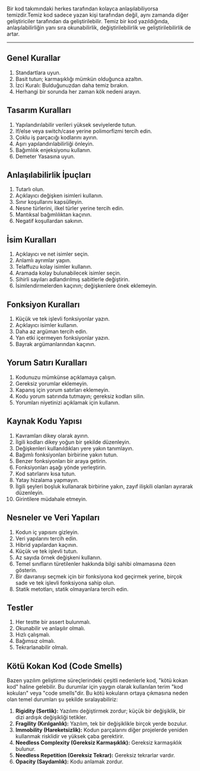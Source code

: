 Bir kod takımındaki herkes tarafından kolayca anlaşılabiliyorsa temizdir.Temiz kod sadece yazan kişi tarafından değil, aynı zamanda diğer geliştiriciler tarafından da geliştirilebilir. Temiz bir kod yazıldığında, anlaşılabilirliğin yanı sıra okunabilirlik, değiştirilebilirlik ve geliştirilebilirlik de artar.
_____________________________________
## Genel Kurallar
1. Standartlara uyun.
2. Basit tutun; karmaşıklığı mümkün olduğunca azaltın.
3. İzci Kuralı: Bulduğunuzdan daha temiz bırakın.
4. Herhangi bir sorunda her zaman kök nedeni arayın.

## Tasarım Kuralları
1. Yapılandırılabilir verileri yüksek seviyelerde tutun.
2. If/else veya switch/case yerine polimorfizmi tercih edin.
3. Çoklu iş parçacığı kodlarını ayırın.
4. Aşırı yapılandırılabilirliği önleyin.
5. Bağımlılık enjeksiyonu kullanın.
6. Demeter Yasasına uyun.

## Anlaşılabilirlik İpuçları
1. Tutarlı olun.
2. Açıklayıcı değişken isimleri kullanın.
3. Sınır koşullarını kapsülleyin.
4. Nesne türlerini, ilkel türler yerine tercih edin.
5. Mantıksal bağımlılıktan kaçının.
6. Negatif koşullardan sakının.

## İsim Kuralları
1. Açıklayıcı ve net isimler seçin.
2. Anlamlı ayrımlar yapın.
3. Telaffuzu kolay isimler kullanın.
4. Aramada kolay bulunabilecek isimler seçin.
5. Sihirli sayıları adlandırılmış sabitlerle değiştirin.
6. İsimlendirmelerden kaçının; değişkenlere önek eklemeyin.

## Fonksiyon Kuralları
1. Küçük ve tek işlevli fonksiyonlar yazın.
2. Açıklayıcı isimler kullanın.
3. Daha az argüman tercih edin.
4. Yan etki içermeyen fonksiyonlar yazın.
5. Bayrak argümanlarından kaçının.

## Yorum Satırı Kuralları
1. Kodunuzu mümkünse açıklamaya çalışın.
2. Gereksiz yorumlar eklemeyin.
3. Kapanış için yorum satırları eklemeyin.
4. Kodu yorum satırında tutmayın; gereksiz kodları silin.
5. Yorumları niyetinizi açıklamak için kullanın.

## Kaynak Kodu Yapısı
1. Kavramları dikey olarak ayırın.
2. İlgili kodları dikey yoğun bir şekilde düzenleyin.
3. Değişkenleri kullanıldıkları yere yakın tanımlayın.
4. Bağımlı fonksiyonları birbirine yakın tutun.
5. Benzer fonksiyonları bir araya getirin.
6. Fonksiyonları aşağı yönde yerleştirin.
7. Kod satırlarını kısa tutun.
8. Yatay hizalama yapmayın.
9. İlgili şeyleri boşluk kullanarak birbirine yakın, zayıf ilişkili olanları ayırarak düzenleyin.
10. Girintilere müdahale etmeyin.

## Nesneler ve Veri Yapıları
1. Kodun iç yapısını gizleyin.
2. Veri yapılarını tercih edin.
3. Hibrid yapılardan kaçının.
4. Küçük ve tek işlevli tutun.
5. Az sayıda örnek değişkeni kullanın.
6. Temel sınıfların türetilenler hakkında bilgi sahibi olmamasına özen gösterin.
7. Bir davranışı seçmek için bir fonksiyona kod geçirmek yerine, birçok sade ve tek işlevli fonksiyona sahip olun.
8. Statik metotları, statik olmayanlara tercih edin.

## Testler
1. Her testte bir assert bulunmalı.
2. Okunabilir ve anlaşılır olmalı.
3. Hızlı çalışmalı.
4. Bağımsız olmalı.
5. Tekrarlanabilir olmalı.

## Kötü Kokan Kod (Code Smells)
Bazen yazılım geliştirme süreçlerindeki çeşitli nedenlerle kod, "kötü kokan kod" haline gelebilir. Bu durumlar için yaygın olarak kullanılan terim "kod kokuları" veya "code smells"dir. Bu kötü kokuların ortaya çıkmasına neden olan temel durumları şu şekilde sıralayabiliriz:
1. **Rigidity (Sertlik):** Yazılımı değiştirmek zordur; küçük bir değişiklik, bir dizi ardışık değişikliği tetikler.
2. **Fragility (Kırılganlık):** Yazılım, tek bir değişiklikle birçok yerde bozulur.
3. **Immobility (Hareketsizlik):** Kodun parçalarını diğer projelerde yeniden kullanmak risklidir ve yüksek çaba gerektirir.
4. **Needless Complexity (Gereksiz Karmaşıklık):** Gereksiz karmaşıklık bulunur.
5. **Needless Repetition (Gereksiz Tekrar):** Gereksiz tekrarlar vardır.
6. **Opacity (Saydamlık):** Kodu anlamak zordur.
